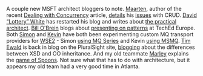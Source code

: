 A couple new MSFT architect bloggers to note. [Maarten](http://blogs.msdn.com/maarten_mullender/), author of the recent [Dealing with Concurrency](http://msdn.microsoft.com/isapi/CTRedir.asp?type=CT&source=MSDN&sPage=WP_DevCenterHeadlines_C715FFDA-C1CA-434A-8301-2EB52B230298|DevCenterHeadlines||Dealing%20with%20Concurrency%3A%20%22Waiter%2C%20is%20this%20data%20fresh%3F%22&tPage=http://msdn.microsoft.com/architecture/default.aspx?pull=/library/en-us/dnbda/html/concurev4m.asp) article, [details](http://blogs.msdn.com/maarten_mullender/archive/2004/07/23/193524.aspx) his [issues](http://blogs.msdn.com/maarten_mullender/archive/2004/07/20/189342.aspx) with CRUD. [David “Lottery” White](http://www.davidjwhite.net/blog/) has restarted his blog and writes about [the practical architect](http://www.davidjwhite.net/blog/PermaLink.aspx?guid=9a6d66e7-c870-44d9-af57-84c3663d5573). [Bill O'Brein](http://weblogs.asp.net/bobrien) blogs about [presenting on patterns](http://weblogs.asp.net/bobrien/archive/2004/07/07/175355.aspx) at TechEd Europe. Both [Simon](http://blogs.msdn.com/smguest) and [Kevin](http://blogs.msdn.com/kevinha) have both been experimenting custom MQ transport providers for [WSE2](http://msdn.microsoft.com/webservices/building/wse/default.aspx) - Simon [using MQ Series](http://blogs.msdn.com/smguest/archive/2004/07/15/184420.aspx) and Kevin [using MSMQ](http://blogs.msdn.com/kevinha/archive/2004/07/12/181026.aspx). [Tim Ewald](http://pluralsight.com/blogs/tewald/default.aspx) is back in blog on the PluralSight site, [blogging](http://pluralsight.com/blogs/tewald/archive/2004/07/12/1618.aspx) about the differences between XSD and OO inheritance. And my old teammate [Marley](http://blogs.msdn.com/marleyg) explains the [game of Spoons](http://blogs.msdn.com/marleyg/archive/2004/07/23/192556.aspx). Not sure what that has to do with architecture, but it appears my old team had a very good time in Atlanta.
